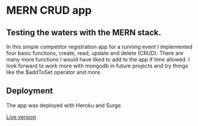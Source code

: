 # MERN CRUD app

## Testing the waters with the MERN stack.

In this simple competitor registration app for a running event I implemented four basic functions, create, read, update and delete (CRUD). There are many more functions I would have liked to add to the app if time allowed. I look forward to work more with mongodb in future projects and try things like the $addToSet operator and more.

## Deployment

The app was deployed with Heroku and Surge

[Live version](runningcompetitionregistration.surge.sh)
